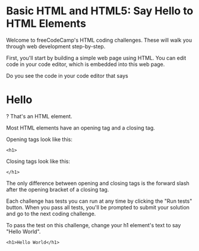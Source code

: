 # Basic HTML and HTML5: Say Hello to HTML Elements
Welcome to freeCodeCamp's HTML coding challenges. These will walk you through web development step-by-step.

First, you'll start by building a simple web page using HTML. You can edit code in your code editor, which is embedded into this web page.

Do you see the code in your code editor that says <h1>Hello</h1>? That's an HTML element.

Most HTML elements have an opening tag and a closing tag.

Opening tags look like this:
```
<h1>
```

Closing tags look like this:
```
</h1>
```
The only difference between opening and closing tags is the forward slash after the opening bracket of a closing tag.

Each challenge has tests you can run at any time by clicking the "Run tests" button. When you pass all tests, you'll be prompted to submit your solution and go to the next coding challenge.


To pass the test on this challenge, change your h1 element's text to say "Hello World".

```
<h1>Hello World</h1>
```
